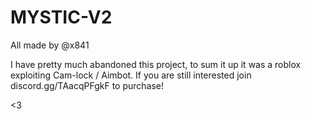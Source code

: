 # MYSTIC-V2
All made by @x841

I have pretty much abandoned this project, to sum it up it was a roblox exploiting Cam-lock / Aimbot. If you are still interested join discord.gg/TAacqPFgkF to purchase!

<3
